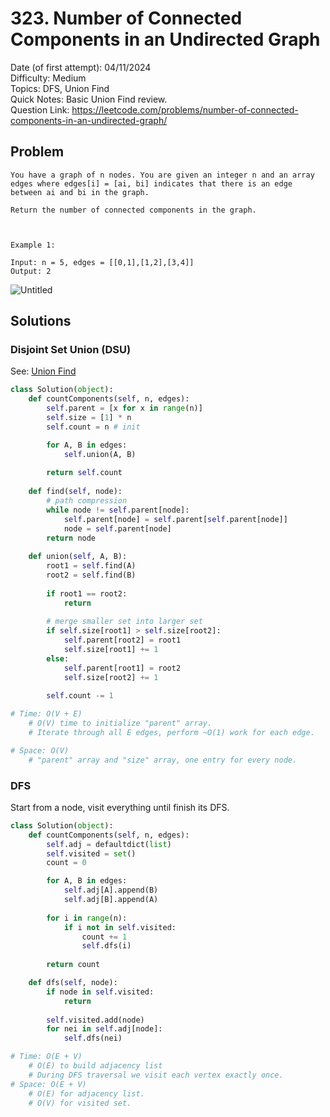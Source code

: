 # 323. Number of Connected Components in an Undirected Graph

Date (of first attempt): 04/11/2024  
Difficulty: Medium  
Topics: DFS, Union Find  
Quick Notes: Basic Union Find review.  
Question Link: https://leetcode.com/problems/number-of-connected-components-in-an-undirected-graph/  

## Problem

```
You have a graph of n nodes. You are given an integer n and an array edges where edges[i] = [ai, bi] indicates that there is an edge between ai and bi in the graph.

Return the number of connected components in the graph.

 

Example 1:

Input: n = 5, edges = [[0,1],[1,2],[3,4]]
Output: 2
```

![Untitled](323%20Number%20of%20Connected%20Components%20in%20an%20Undirecte%20b4af035eb8e243afb073762419dad9fb/Untitled.png)


## Solutions

### Disjoint Set Union (DSU)

See: [Union Find](https://www.notion.so/Union-Find-d50eb1b078994ce3809a2f311c309f7b?pvs=21) 

```python
class Solution(object):
    def countComponents(self, n, edges):
        self.parent = [x for x in range(n)]
        self.size = [1] * n
        self.count = n # init

        for A, B in edges:
            self.union(A, B)
        
        return self.count
    
    def find(self, node):
        # path compression
        while node != self.parent[node]:
            self.parent[node] = self.parent[self.parent[node]]
            node = self.parent[node]
        return node
    
    def union(self, A, B):
        root1 = self.find(A)
        root2 = self.find(B)
        
        if root1 == root2:
            return
        
        # merge smaller set into larger set
        if self.size[root1] > self.size[root2]:
            self.parent[root2] = root1
            self.size[root1] += 1
        else:
            self.parent[root1] = root2
            self.size[root2] += 1
        
        self.count -= 1

# Time: O(V + E)
    # O(V) time to initialize "parent" array.
    # Iterate through all E edges, perform ~O(1) work for each edge.

# Space: O(V)
    # "parent" array and "size" array, one entry for every node.
```

### DFS

Start from a node, visit everything until finish its DFS.

```python
class Solution(object):
    def countComponents(self, n, edges):
        self.adj = defaultdict(list)
        self.visited = set()
        count = 0

        for A, B in edges:
            self.adj[A].append(B)
            self.adj[B].append(A)
        
        for i in range(n):
            if i not in self.visited:
                count += 1
                self.dfs(i)
        
        return count

    def dfs(self, node):
        if node in self.visited:
            return
        
        self.visited.add(node)
        for nei in self.adj[node]:
            self.dfs(nei)

# Time: O(E + V)
    # O(E) to build adjacency list
    # During DFS traversal we visit each vertex exactly once.
# Space: O(E + V)
    # O(E) for adjacency list.
    # O(V) for visited set.
```